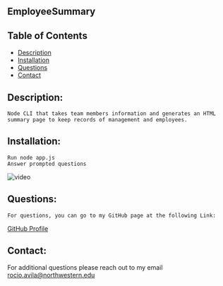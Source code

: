 ## EmployeeSummary


 ## Table of Contents
- [Description](#description)
- [Installation](#installation)
- [Questions](#contact)
- [Contact](#contact)

 ## Description:
    Node CLI that takes team members information and generates an HTML summary page to keep records of management and employees.
  
 

 ## Installation:
    Run node app.js
    Answer prompted questions
   ![video](EmployeeSummaryTerminal.gif)
 ## Questions:
    For questions, you can go to my GitHub page at the following Link:

   [GitHub Profile](https://github.com/DewdropStudio)

 ## Contact:
   For additional questions please reach out to my email rocio.avila@northwestern.edu
